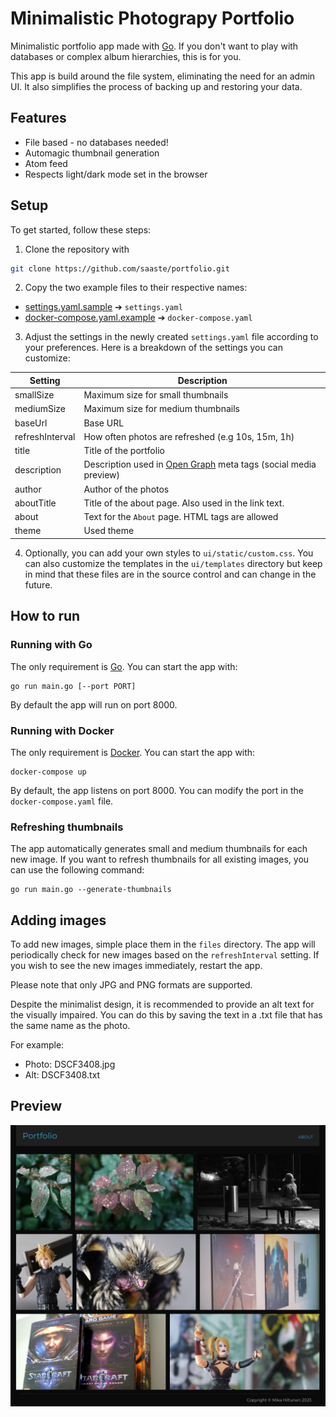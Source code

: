 # Minimalistic Photograpy Portfolio

Minimalistic portfolio app made with [Go](https://go.dev/). If you don't want to play with databases or complex album hierarchies, this is for you.

This app is build around the file system, eliminating the need for an admin UI. It also simplifies the process of backing up and restoring your data.

## Features
- File based - no databases needed!
- Automagic thumbnail generation
- Atom feed
- Respects light/dark mode set in the browser

## Setup

To get started, follow these steps:

1. Clone the repository with
```bash
git clone https://github.com/saaste/portfolio.git
```


2. Copy the two example files to their respective names:
- [settings.yaml.sample](settings.yaml.sample) ➔ `settings.yaml`
- [docker-compose.yaml.example](docker-compose.yaml.example) ➔ `docker-compose.yaml`

3. Adjust the settings in the newly created `settings.yaml` file according to your preferences. Here is a
breakdown of the settings you can customize:

| Setting           | Description
|------------------ | -------------------------------------------------
| smallSize         | Maximum size for small thumbnails 
| mediumSize        | Maximum size for medium thumbnails
| baseUrl           | Base URL
| refreshInterval   | How often photos are refreshed (e.g 10s, 15m, 1h)
| title             | Title of the portfolio
| description       | Description used in [Open Graph](https://ogp.me/) meta tags (social media preview)
| author            | Author of the photos
| aboutTitle        | Title of the about page. Also used in the link text.
| about             | Text for the `About` page. HTML tags are allowed
| theme             | Used theme

4. Optionally, you can add your own styles to `ui/static/custom.css`. You can also customize the templates in the `ui/templates` directory but keep in
mind that these files are in the source control and can change in the future.

## How to run

### Running with Go
The only requirement is [Go](https://go.dev/). You can start the app with:
```
go run main.go [--port PORT]
```

By default the app will run on port 8000.

### Running with Docker
The only requirement is [Docker](https://www.docker.com/). You can start the app with:
```
docker-compose up
```

By default, the app listens on port 8000. You can modify the port in the `docker-compose.yaml` file.

### Refreshing thumbnails
The app automatically generates small and medium thumbnails for each new image. If you want to refresh
thumbnails for all existing images, you can use the following command:
```
go run main.go --generate-thumbnails
```

## Adding images
To add new images, simple place them in the `files` directory. The app will periodically check for new
images based on the `refreshInterval` setting. If you wish to see the new images immediately, restart
the app.

Please note that only JPG and PNG formats are supported.

Despite the minimalist design, it is recommended to provide an alt text for the visually impaired. You can do this by saving the text in a .txt file that has the same name as the photo.

For example:
- Photo: DSCF3408.jpg
- Alt: DSCF3408.txt

## Preview
![Calendar preview](docs/screenshot.png)
